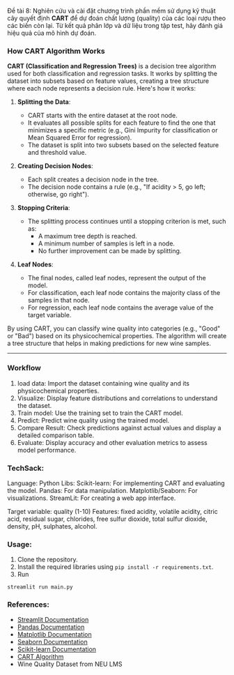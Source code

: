 Đề tài 8: Nghiên cứu và cài đặt chương trình phần mềm sử dụng kỹ thuật cây quyết định **CART** để dự đoán chất lượng (quality) của các loại rượu theo các biến còn lại. Từ kết quả phân lớp và dữ liệu trong tập test, hãy đánh giá hiệu quả của mô hình dự đoán.

### How CART Algorithm Works

**CART (Classification and Regression Trees)** is a decision tree algorithm used for both classification and regression tasks. It works by splitting the dataset into subsets based on feature values, creating a tree structure where each node represents a decision rule. Here's how it works:

1. **Splitting the Data**:
   - CART starts with the entire dataset at the root node.
   - It evaluates all possible splits for each feature to find the one that minimizes a specific metric (e.g., Gini Impurity for classification or Mean Squared Error for regression).
   - The dataset is split into two subsets based on the selected feature and threshold value.

2. **Creating Decision Nodes**:
   - Each split creates a decision node in the tree.
   - The decision node contains a rule (e.g., "If acidity > 5, go left; otherwise, go right").

3. **Stopping Criteria**:
   - The splitting process continues until a stopping criterion is met, such as:
     - A maximum tree depth is reached.
     - A minimum number of samples is left in a node.
     - No further improvement can be made by splitting.

4. **Leaf Nodes**:
   - The final nodes, called leaf nodes, represent the output of the model.
   - For classification, each leaf node contains the majority class of the samples in that node.
   - For regression, each leaf node contains the average value of the target variable.

By using CART, you can classify wine quality into categories (e.g., "Good" or "Bad") based on its physicochemical properties. The algorithm will create a tree structure that helps in making predictions for new wine samples.

---
### **Workflow**
1. load data: Import the dataset containing wine quality and its physicochemical properties.
2. Visualize: Display feature distributions and correlations to understand the dataset.
3. Train model: Use the training set to train the CART model.
4. Predict: Predict wine quality using the trained model.
5. Compare Result: Check predictions against actual values and display a detailed comparison table.
6. Evaluate: Display accuracy and other evaluation metrics to assess model performance.

### TechSack:
Language: Python
Libs: 
Scikit-learn: For implementing CART and evaluating the model.
Pandas: For data manipulation.
Matplotlib/Seaborn: For visualizations.
StreamLit: For creating a web app interface.

Target variable: quality (1-10)
Features: fixed acidity, volatile acidity, citric acid, residual sugar, chlorides, free sulfur dioxide, total sulfur dioxide, density, pH, sulphates, alcohol.

### Usage:
1. Clone the repository.
2. Install the required libraries using `pip install -r requirements.txt`.
3. Run 
```
streamlit run main.py
```

### References:
- [Streamlit Documentation](https://docs.streamlit.io/)
- [Pandas Documentation](https://pandas.pydata.org/)
- [Matplotlib Documentation](https://matplotlib.org/)
- [Seaborn Documentation](https://seaborn.pydata.org/)
- [Scikit-learn Documentation](https://scikit-learn.org/stable/)
- [CART Algorithm](https://scikit-learn.org/stable/modules/tree.html)
- Wine Quality Dataset from NEU LMS
